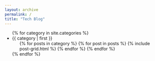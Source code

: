 ```yaml
---
layout: archive
permalink: /
title: "Tech Blog"
---
```


<div class="tiles">
<ul>
{% for category in site.categories %}
  <li><a name="{{ category | first }}">{{ category | first }}</a>
    <ul>
    {% for posts in category %}
      {% for post in posts %}
				{% include post-grid.html %}
      {% endfor %}
    {% endfor %}
    </ul>
  </li>
{% endfor %}
</ul>
</div><!-- /.tiles -->
